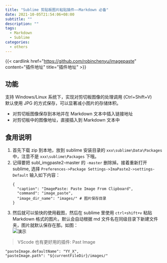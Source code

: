 ```yaml
---
title: "Sublime 剪贴板图片粘贴插件——Markdown 必备"
date: 2021-10-05T21:54:06+08:00
subtitle: ""
description: ""
tags:
  - Markdown
  - Sublime
categories:
  - others
---
```


{{< cardlink href="https://github.com/robinchenyu/imagepaste" content="插件地址" title="插件地址" >}}

<!--more-->

## 功能
支持 Windows/Linux 系统下，实现对剪切板图像的处理调用 (Ctrl+Shift+V)  
默认使用 JPG 的方式保存，可以显著减小图片的存储体积。  
- 对剪切板图像保存到本地并在 Markdown 文本中插入链接地址
- 对剪切板中的图像地址，直接插入到 Markdown 文本中

## 食用说明
1. 首先下载 zip 到本地，放到 sublime 安装目录的 `xxx\sublime\Data\Packages` 中，注意不是 `xxx\sublime\Packages` 下哦。
2. 记得要把 subl_imgpaste2-master 的 `-master` 删除掉。接着重新打开 sublime, 选择 `Preferences->Package Settings->ImaPaste2->settings-Default` 输入如下内容：
    ```
    {
      "caption": "ImagePaste: Paste Image From Clipboard",
      "command": "image_paste",
      "image_dir_name": "images/" # 图片保存目录
    }
    ```
3. 然后就可以愉快的使用截图，然后在 sublime 里使用 `ctrl+shift+v` 粘贴 Markdown 格式的图片。默认会自动根据 md 文件名在同级目录下新建文件夹，图片就默认保存在那。如图：  
![](https://github.com/robinchenyu/imagepaste/raw/master/gif/imagepaste.gif "演示")

> VScode 也有更好用的插件: Past Image

```
"pasteImage.defaultName": "YY_X",
"pasteImage.path": "${currentFileDir}/images/"
```